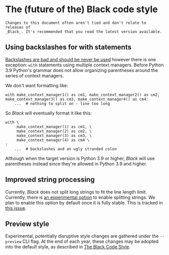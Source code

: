 # The (future of the) Black code style

```{warning}
Changes to this document often aren't tied and don't relate to releases of
_Black_. It's recommended that you read the latest version available.
```

## Using backslashes for with statements

[Backslashes are bad and should be never be used](labels/why-no-backslashes) however
there is one exception: `with` statements using multiple context managers. Before Python
3.9 Python's grammar does not allow organizing parentheses around the series of context
managers.

We don't want formatting like:

```py3
with make_context_manager1() as cm1, make_context_manager2() as cm2, make_context_manager3() as cm3, make_context_manager4() as cm4:
    ...  # nothing to split on - line too long
```

So _Black_ will eventually format it like this:

```py3
with \
     make_context_manager(1) as cm1, \
     make_context_manager(2) as cm2, \
     make_context_manager(3) as cm3, \
     make_context_manager(4) as cm4 \
:
    ...  # backslashes and an ugly stranded colon
```

Although when the target version is Python 3.9 or higher, _Black_ will use parentheses
instead since they're allowed in Python 3.9 and higher.

## Improved string processing

Currently, _Black_ does not split long strings to fit the line length limit. Currently,
there is [an experimental option](labels/experimental-string) to enable splitting
strings. We plan to enable this option by default once it is fully stable. This is
tracked in [this issue](https://github.com/psf/black/issues/2188).

## Preview style

Experimental, potentially disruptive style changes are gathered under the
`--preview` CLI flag. At the end of each year, these changes may be
adopted into the default style, as described in
[The Black Code Style](the_black_code_style/index.rst).
